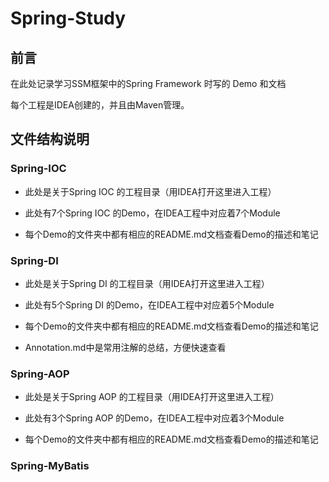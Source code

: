 # Spring-Study

## 前言

在此处记录学习SSM框架中的Spring Framework 时写的 Demo 和文档

每个工程是IDEA创建的，并且由Maven管理。

## 文件结构说明

### Spring-IOC

- 此处是关于Spring IOC 的工程目录（用IDEA打开这里进入工程）

- 此处有7个Spring IOC 的Demo，在IDEA工程中对应着7个Module
- 每个Demo的文件夹中都有相应的README.md文档查看Demo的描述和笔记

### Spring-DI

- 此处是关于Spring DI 的工程目录（用IDEA打开这里进入工程）

- 此处有5个Spring DI 的Demo，在IDEA工程中对应着5个Module
- 每个Demo的文件夹中都有相应的README.md文档查看Demo的描述和笔记
- Annotation.md中是常用注解的总结，方便快速查看

### Spring-AOP

- 此处是关于Spring AOP 的工程目录（用IDEA打开这里进入工程）

- 此处有3个Spring AOP 的Demo，在IDEA工程中对应着3个Module
- 每个Demo的文件夹中都有相应的README.md文档查看Demo的描述和笔记

### Spring-MyBatis

